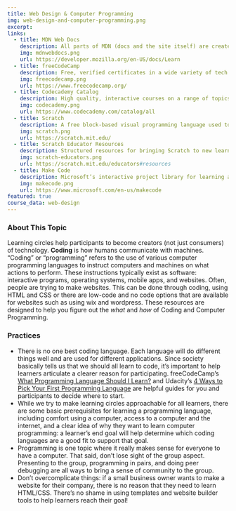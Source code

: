 ```yaml
---
title: Web Design & Computer Programming
img: web-design-and-computer-programming.png
excerpt:  
links:
  - title: MDN Web Docs
    description: All parts of MDN (docs and the site itself) are created by an open community of developers. This site contains tutorials and resources related to HTML, CSS, and Javascript.
    img: mdnwebdocs.png
    url: https://developer.mozilla.org/en-US/docs/Learn
  - title: freeCodeCamp
    description: Free, verified certificates in a wide variety of tech related topics that are constantly being updated. Most courses combine video with console work, and can therefore serve as a great basis for learning circles. 
    img: freecodecamp.png
    url: https://www.freecodecamp.org/
  - title: Codecademy Catalog
    description: High quality, interactive courses on a range of topics. The full catalog of Codecademy courses is the best way to find the courses that they still offer for free (anything not marked ‘PRO’).
    img: codecademy.png
    url: https://www.codecademy.com/catalog/all
  - title: Scratch
    description: A free block-based visual programming language used to teach coding fundamentals. Users of the site can create projects like interactive interfaces, animations, and games using a building-block-like interface. 
    img: scratch.png
    url: https://scratch.mit.edu/
  - title: Scratch Educator Resources 
    description: Structured resources for bringing Scratch to new learners include a number of tutorials, activities, and guides that can support learning circles.
    img: scratch-educators.png
    url: https://scratch.mit.edu/educators#resources
  - title: Make Code
    description: Microsoft’s interactive project library for learning about both hardware and common programming languages.
    img: makecode.png
    url: https://www.microsoft.com/en-us/makecode
featured: true
course_data: web-design
---
```


### About This Topic

Learning circles help participants to become creators (not just consumers) of technology. **Coding** is how humans communicate with machines. “Coding” or “programming” refers to the use of various computer programming languages to instruct computers and machines on what actions to perform. These instructions typically exist as software: interactive programs, operating systems, mobile apps, and websites. Often, people are trying to make websites. This can be done through coding, using HTML and CSS or there are low-code and no code options that are available for websites such as using wix and wordpress. These resources are designed to help you figure out the _what_ and _how_ of Coding and Computer Programming.

### Practices
* There is no one best coding language. Each language will do different things well and are used for different applications. Since society basically tells us that we should all learn to code, it’s important to help learners articulate a clearer reason for participating.  freeCodeCamp’s [What Programming Language Should I Learn?](https://www.freecodecamp.org/news/what-programming-language-should-i-learn-first-19a33b0a467d/) and Udacity’s [4 Ways to Pick Your First Programming Language](https://www.udacity.com/blog/2015/05/pick-your-first-programming-language.html) are helpful guides for you and participants to decide where to start. 
* While we try to make learning circles approachable for all learners, there are some basic prerequisites for learning a programming language, including comfort using a computer, access to a computer and the internet, and a clear idea of why they want to learn computer programming: a learner’s end goal will help determine which coding languages are a good fit to support that goal.
* Programming is one topic where it really makes sense for everyone to have a computer. That said, don’t lose sight of the group aspect. Presenting to the group, programming in pairs, and doing peer debugging are all ways to bring a sense of community to the group.
* Don’t overcomplicate things: if a small business owner wants to make a website for their company, there is no reason that they need to learn HTML/CSS. There’s no shame in using templates and website builder tools to help learners reach their goal!
